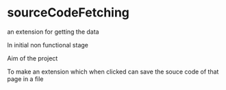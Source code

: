 # sourceCodeFetching
an extension for getting the data



In initial non functional stage

Aim of the project

To make an extension which when clicked can save the souce code of that page in a file
